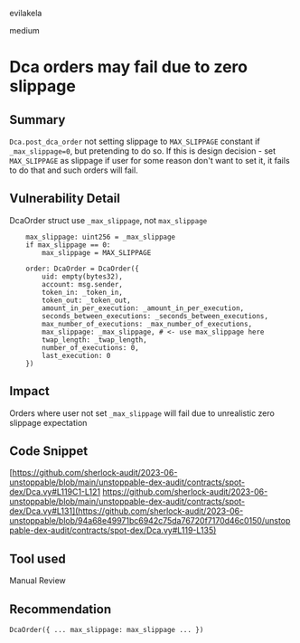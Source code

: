 evilakela

medium

# Dca orders may fail due to zero slippage

## Summary
`Dca.post_dca_order` not setting slippage to `MAX_SLIPPAGE` constant if `_max_slippage=0`, but pretending to do so. If this is design decision - set `MAX_SLIPPAGE` as slippage if user for some reason don't want to set it, it fails to do that and such orders will fail.

## Vulnerability Detail
DcaOrder struct use `_max_slippage`, not `max_slippage`
```vyper
    max_slippage: uint256 = _max_slippage
    if max_slippage == 0:
        max_slippage = MAX_SLIPPAGE
    
    order: DcaOrder = DcaOrder({
        uid: empty(bytes32),
        account: msg.sender,
        token_in: _token_in,
        token_out: _token_out,
        amount_in_per_execution: _amount_in_per_execution,
        seconds_between_executions: _seconds_between_executions,
        max_number_of_executions: _max_number_of_executions,
        max_slippage: _max_slippage, # <- use max_slippage here
        twap_length: _twap_length,
        number_of_executions: 0,
        last_execution: 0
    })
```

## Impact
Orders where user not set `_max_slippage` will fail due to unrealistic zero slippage expectation

## Code Snippet
[https://github.com/sherlock-audit/2023-06-unstoppable/blob/main/unstoppable-dex-audit/contracts/spot-dex/Dca.vy#L119C1-L121
https://github.com/sherlock-audit/2023-06-unstoppable/blob/main/unstoppable-dex-audit/contracts/spot-dex/Dca.vy#L131](https://github.com/sherlock-audit/2023-06-unstoppable/blob/94a68e49971bc6942c75da76720f7170d46c0150/unstoppable-dex-audit/contracts/spot-dex/Dca.vy#L119-L135)

## Tool used
Manual Review

## Recommendation
`DcaOrder({
    ...
    max_slippage: max_slippage
    ...
})`
